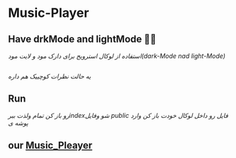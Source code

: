 # Music-Player



## Have drkMode and lightMode 🖤🤍


*استفاده از لوکال استرویج برای دارک مود و لایت مود(dark-Mode nad light-Mode)*
##
*یه حالت نظرات کوچییک هم داره*

## Run
*رو باز کن تمام ولذت ببرindexشو وفایل public فایل رو داخل لوکال خودت باز کن وارد پوشه ی*
## our <a href="http://s-m-root.gigfa.com/" alt="music_Player">Music_Pleayer</a>
